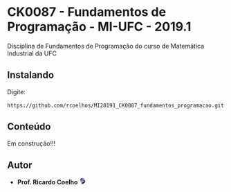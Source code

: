 # CK0087 - Fundamentos de Programação - MI-UFC - 2019.1
Disciplina de Fundamentos de Programação do curso de Matemática Industrial da UFC

## Instalando
Digite:
```
https://github.com/rcoelhos/MI20191_CK0087_fundamentos_programacao.git
```

## Conteúdo
Em construção!!!

## Autor
* **Prof. Ricardo Coelho** [<img src="https://github.com/rcoelhos/MI20191_CK0087_fundamentos_programacao/blob/master/lattes_cnpq_brazil.jpg" alt="text" width="15" title="Currículo Lattes de Ricardo Coelho">](http://lattes.cnpq.br/7670261541550702)
